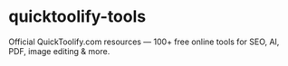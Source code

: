 # quicktoolify-tools
Official QuickToolify.com resources — 100+ free online tools for SEO, AI, PDF, image editing &amp; more.
